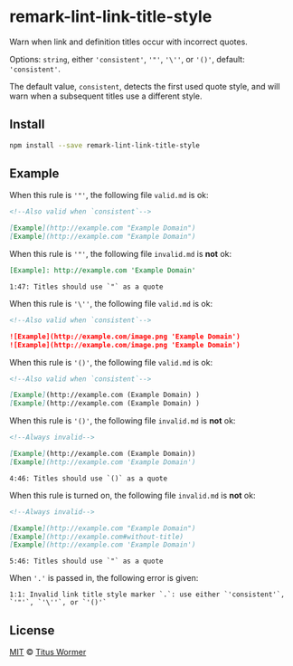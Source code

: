 <!--This file is generated-->

# remark-lint-link-title-style

Warn when link and definition titles occur with incorrect quotes.

Options: `string`, either `'consistent'`, `'"'`, `'\''`, or
`'()'`, default: `'consistent'`.

The default value, `consistent`, detects the first used quote
style, and will warn when a subsequent titles use a different
style.

## Install

```sh
npm install --save remark-lint-link-title-style
```

## Example

When this rule is `'"'`, the following file
`valid.md` is ok:

```markdown
<!--Also valid when `consistent`-->

[Example](http://example.com "Example Domain")
[Example](http://example.com "Example Domain")
```

When this rule is `'"'`, the following file
`invalid.md` is **not** ok:

```markdown
[Example]: http://example.com 'Example Domain'
```

```text
1:47: Titles should use `"` as a quote
```

When this rule is `'\''`, the following file
`valid.md` is ok:

```markdown
<!--Also valid when `consistent`-->

![Example](http://example.com/image.png 'Example Domain')
![Example](http://example.com/image.png 'Example Domain')
```

When this rule is `'()'`, the following file
`valid.md` is ok:

```markdown
<!--Also valid when `consistent`-->

[Example](http://example.com (Example Domain) )
[Example](http://example.com (Example Domain) )
```

When this rule is `'()'`, the following file
`invalid.md` is **not** ok:

```markdown
<!--Always invalid-->

[Example](http://example.com (Example Domain))
[Example](http://example.com 'Example Domain')
```

```text
4:46: Titles should use `()` as a quote
```

When this rule is turned on, the following file
`invalid.md` is **not** ok:

```markdown
<!--Always invalid-->

[Example](http://example.com "Example Domain")
[Example](http://example.com#without-title)
[Example](http://example.com 'Example Domain')
```

```text
5:46: Titles should use `"` as a quote
```

When `'.'` is passed in, the following error is given:

```text
1:1: Invalid link title style marker `.`: use either `'consistent'`, `'"'`, `'\''`, or `'()'`
```

## License

[MIT](https://github.com/wooorm/remark-lint/blob/master/LICENSE) © [Titus Wormer](http://wooorm.com)
